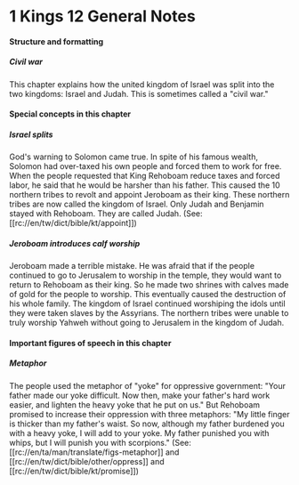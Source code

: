 # 1 Kings 12 General Notes

#### Structure and formatting

##### Civil war
This chapter explains how the united kingdom of Israel was split into the two kingdoms: Israel and Judah. This is sometimes called a "civil war."

#### Special concepts in this chapter

##### Israel splits
God's warning to Solomon came true. In spite of his famous wealth, Solomon had over-taxed his own people and forced them to work for free. When the people requested that King Rehoboam reduce taxes and forced labor, he said that he would be harsher than his father. This caused the 10 northern tribes to revolt and appoint Jeroboam as their king. These northern tribes are now called the kingdom of Israel. Only Judah and Benjamin stayed with Rehoboam. They are called Judah. (See: [[rc://en/tw/dict/bible/kt/appoint]])

##### Jeroboam introduces calf worship
Jeroboam made a terrible mistake. He was afraid that if the people continued to go to Jerusalem to worship in the temple, they would want to return to Rehoboam as their king. So he made two shrines with calves made of gold for the people to worship. This eventually caused the destruction of his whole family. The kingdom of Israel continued worshiping the idols until they were taken slaves by the Assyrians. The northern tribes were unable to truly worship Yahweh without going to Jerusalem in the kingdom of Judah.

#### Important figures of speech in this chapter

##### Metaphor
The people used the metaphor of "yoke" for oppressive government:  "Your father made our yoke difficult. Now then, make your father's hard work easier, and lighten the heavy yoke that he put on us." But Rehoboam promised to increase their oppression with three metaphors: "My little finger is thicker than my father's waist. So now, although my father burdened you with a heavy yoke, I will add to your yoke. My father punished you with whips, but I will punish you with scorpions." (See: [[rc://en/ta/man/translate/figs-metaphor]] and [[rc://en/tw/dict/bible/other/oppress]] and [[rc://en/tw/dict/bible/kt/promise]])
